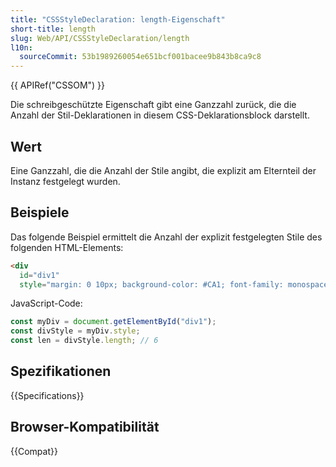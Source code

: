 ```yaml
---
title: "CSSStyleDeclaration: length-Eigenschaft"
short-title: length
slug: Web/API/CSSStyleDeclaration/length
l10n:
  sourceCommit: 53b1989260054e651bcf001bacee9b843b8ca9c8
---
```


{{ APIRef("CSSOM") }}

Die schreibgeschützte Eigenschaft gibt eine Ganzzahl zurück, die die Anzahl der Stil-Deklarationen in diesem CSS-Deklarationsblock darstellt.

## Wert

Eine Ganzzahl, die die Anzahl der Stile angibt, die explizit am Elternteil der Instanz festgelegt wurden.

## Beispiele

Das folgende Beispiel ermittelt die Anzahl der explizit festgelegten Stile des folgenden HTML-Elements:

```html
<div
  id="div1"
  style="margin: 0 10px; background-color: #CA1; font-family: monospace"></div>
```

JavaScript-Code:

```js
const myDiv = document.getElementById("div1");
const divStyle = myDiv.style;
const len = divStyle.length; // 6
```

## Spezifikationen

{{Specifications}}

## Browser-Kompatibilität

{{Compat}}
